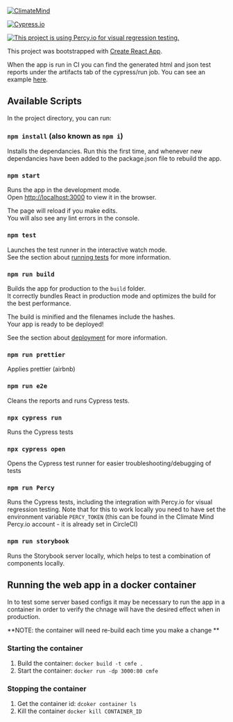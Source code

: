 [![ClimateMind](https://circleci.com/gh/ClimateMind/climatemind-frontend.svg?style=shield)](https://app.circleci.com/pipelines/github/ClimateMind/climatemind-frontend)

[![Cypress.io](https://img.shields.io/badge/tested%20with-Cypress-04C38E.svg)](https://www.cypress.io/)

[![This project is using Percy.io for visual regression testing.](https://percy.io/static/images/percy-badge.svg)](https://percy.io/c125eb66/Climate-Mind)

This project was bootstrapped with [Create React App](https://github.com/facebook/create-react-app).

When the app is run in CI you can find the generated html and json test reports under the artifacts tab of the cypress/run job. You can see an example [here](https://app.circleci.com/pipelines/github/ClimateMind/climatemind-frontend/49/workflows/5e45de72-5568-400a-bd68-556d8690314a/jobs/141/artifacts).

## Available Scripts

In the project directory, you can run:

### `npm install` (also known as `npm i`)

Installs the dependancies. Run this the first time, and whenever new dependancies have been added to the package.json file to rebuild the app.<br />

### `npm start`

Runs the app in the development mode.<br />
Open [http://localhost:3000](http://localhost:3000) to view it in the browser.

The page will reload if you make edits.<br />
You will also see any lint errors in the console.

### `npm test`

Launches the test runner in the interactive watch mode.<br />
See the section about [running tests](https://facebook.github.io/create-react-app/docs/running-tests) for more information.

### `npm run build`

Builds the app for production to the `build` folder.<br />
It correctly bundles React in production mode and optimizes the build for the best performance.

The build is minified and the filenames include the hashes.<br />
Your app is ready to be deployed!

See the section about [deployment](https://facebook.github.io/create-react-app/docs/deployment) for more information.

### `npm run prettier`

Applies prettier (airbnb)

### `npm run e2e`

Cleans the reports and runs Cypress tests.

### `npx cypress run`

Runs the Cypress tests

### `npx cypress open`

Opens the Cypress test runner for easier troubleshooting/debugging of tests

### `npm run Percy`

Runs the Cypress tests, including the integration with Percy.io for visual regression testing.
Note that for this to work locally you need to have set the environment variable `PERCY_TOKEN` (this can be found in the Climate Mind Percy.io account - it is already set in CircleCI)

### `npm run storybook`

Runs the Storybook server locally, which helps to test a combination of components locally.

## Running the web app in a docker container

In to test some server based configs it may be necessary to run the app in a container in order to verify the chnage will have the desired effect when in production.

**NOTE: the container will need re-build each time you make a change **

### Starting the container

1. Build the container: `docker build -t cmfe .`
2. Start the container: `docker run -dp 3000:80 cmfe`

### Stopping the container

1. Get the container id: `dcoker container ls`
2. Kill the container `docker kill CONTAINER_ID`

